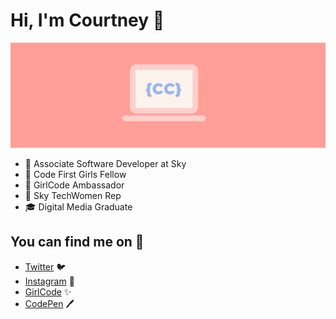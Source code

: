 # Hi, I'm Courtney 💫

![CCcodes Cover Image](https://github.com/Court191/Court191/blob/main/gh-readme-header.jpg)

- 💛 Associate Software Developer at Sky
- 🌸 Code First Girls Fellow 
- 🚀 GirlCode Ambassador 
- 💜 Sky TechWomen Rep
- 🎓 Digital Media Graduate

## You can find me on 💌

* [Twitter](https://twitter.com/CCtech_x) 🐦
* [Instagram](https://www.instagram.com/CCtech_x) 📸
* [GirlCode](https://www.girl-code.co.uk/girlcodeambassadors/courtney-cox) ✨
* [CodePen](https://codepen.io/Court191) 🖊️
